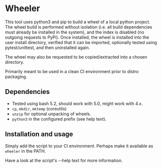 <!--
Copyright 2024 Philip Eklöf

SPDX-License-Identifier: MIT
-->

# Wheeler

This tool uses python3 and pip to build a wheel of a local python project. The
wheel build is performed without isolation (i.e. all build dependencies must
already be installed in the system), and the index is disabled (no outgoing
requests to PyPi). Once installed, the wheel is installed into the user install
directory, verified that it can be imported, optionally tested using
pytest/unittest, and then uninstalled again.

The wheel may also be requested to be copied/extracted into a chosen directory.

Primarily meant to be used in a clean CI environment prior to distro packaging.

## Dependencies

- Tested using bash 5.2, should work with 5.0, might work with 4.x.
- `cp`, `mkdir`, `mktemp` (coreutils)
- `unzip` for optional unpacking of wheels.
- `python3` in the configured prefix (see help text).

## Installation and usage

Simply add the script to your CI environment. Perhaps make it available as
`wheeler` in the PATH.

Have a look at the script's --help text for more information.
